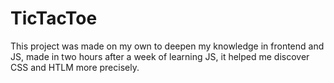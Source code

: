 # TicTacToe

This project was made on my own to deepen my knowledge in frontend and JS, made in two hours after a week of learning JS, it helped me discover CSS and HTLM more precisely.
